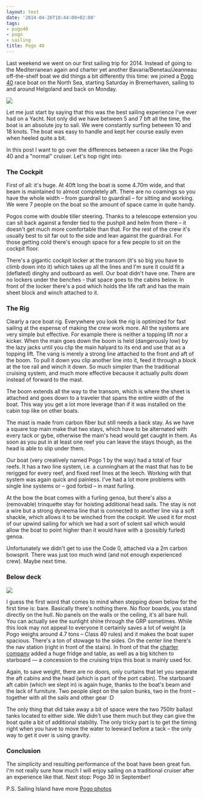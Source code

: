 ```yaml
---
layout: text
date: '2014-04-26T18:44:00+02:00'
tags:
- pogo40
- pogo
- sailing
title: Pogo 40
---
```

Last weekend we went on our first sailing trip for 2014. Instead of going to the Mediterranean again and charter yet another Bavaria/Benetau/Jeanneau off-the-shelf boat we did things a bit differently this time: we joined a [Pogo 40](http://www.pogostructures.com/en/structures/the-early-designs/pogo-40/) race boat on the North Sea, starting Saturday in Bremerhaven, sailing to and around Helgoland and back on Monday.

![](https://31.media.tumblr.com/410b5da250f5daacf2f0d11ccc35edd1/tumblr_inline_n4nd9gOKeN1qcydz0.jpg)

Let me just start by saying that this was the best sailing experience I've ever had on a Yacht. Not only did we have between 5 and 7 bft all the time, the boat is an absolute joy to sail. We were constantly surfing between 10 and 18 knots. The boat was easy to handle and kept her course easily even when heeled quite a bit.

In this post I want to go over the differences between a racer like the Pogo 40 and a "normal" cruiser. Let's hop right into:

### The Cockpit

First of all: it's huge. At 40ft long the boat is some 4.70m wide, and that beam is maintained to almost completely aft. There are no coamings so you have the whole width – from guardrail to guardrail – for sitting and working. We were 7 people on the boat so the amount of space  came in quite handy.

Pogos come with double tiller steering. Thanks to a telescope extension you can sit back against a fender tied to the pushpit and helm from there – it doesn't get much more comfortable than that. For the rest of the crew it's usually best to sit far out to the side and lean against the guardrail. For those getting cold there's enough space for a few people to sit on the cockpit floor.

There's a gigantic cockpit locker at the transom (it's so big you have to climb down into it) which takes up all the lines and I'm sure it could fit a (deflated) dinghy and outboard as well. Our boat didn't have one. There are no lockers under the benches - that space goes to the cabins below. In front of the locker there's a pod which holds the life raft and has the main sheet block and winch attached to it.

### The Rig

Clearly a race boat rig. Everywhere you look the rig is optimized for fast sailing at the expense of making the crew work more. All the systems are very simple but effective. For example there is neither a topping lift nor a kicker. When the main goes down the boom is held (dangerously low) by the lazy jacks until you clip the main halyard to its end and use that as a topping lift. The vang is merely a strong line attached to the front and aft of the boom. To pull it down you clip another line into it, feed it through a block at the toe rail and winch it down. So much simpler than the traditional cruising system, and much more effective because it actually pulls down instead of forward to the mast.

The boom extends all the way to the transom, which is where the sheet is attached and goes down to a traveler that spans the entire width of the boat. This way you get a lot more leverage than if it was installed on the cabin top like on other boats.

The mast is made from carbon fiber but still needs a back stay. As we have a square top main make that two stays, which have to be alternated with every tack or gybe, otherwise the main's head would get caught in them. As soon as you put in at least one reef you can leave the stays though, as the head is able to slip under them. 

Our boat (very creatively named Pogo 1 by the way) had a total of four reefs. It has a two line system, i.e. a cunningham at the mast that has to be rerigged for every reef, and fixed reef lines at the leech. Working with that system was again quick and painless. I've had a lot more problems with single line systems or – god forbid – in mast furling.

At the bow the boat comes with a furling genoa, but there's also a (removable) trinquette stay for hoisting additional head sails. The stay is not a wire but a strong dyneema line that is connected to another line via a soft shackle, which allows it to be winched from the cockpit. We used it for most of our upwind sailing for which we had a sort of solent sail which would allow the boat to point higher than it would have with a (possibly furled) genoa.

Unfortunately we didn't get to use the Code 0, attached via a 2m carbon bowsprit. There was just too much wind (and not enough experienced crew). Maybe next time.

### Below deck

![](https://31.media.tumblr.com/a863e4dea9f06f73ff7ad2de5f5e382e/tumblr_inline_n4p4heOAlK1qcydz0.jpg)

I guess the first word that comes to mind when stepping down below for the first time is: bare. Basically there's nothing there. No floor boards, you stand directly on the hull. No panels on the walls or the ceiling, it's all bare hull. You can actually see the sunlight shine through the GRP sometimes. While this look may not appeal to everyone it certainly saves a lot of weight (a Pogo weighs around 4.7 tons – Class 40 rules) and it makes the boat super spacious. There's a ton of stowage to the sides. On the center line there's the nav station (right in front of the stairs). In front of that the [charter company](http://sailingisland.de) added a huge fridge and table, as well as a big kitchen to starboard — a concession to the cruising trips this boat is mainly used for.

Again, to save weight, there are no doors, only curtains that let you separate the aft cabins and the head (which is part of the port cabin). The starboard aft cabin (which we slept in) is again huge, thanks to the boat's beam and the lack of furniture. Two people slept on the salon bunks, two in the front – together with all the sails and other gear :D

The only thing that did take away a bit of space were the two 750ltr ballast tanks located to either side. We didn't use them much but they can give the boat quite a bit of additional stability. The only tricky part is to get the timing right when you have to move the water to leeward before a tack – the only way to get it over is using gravity.

### Conclusion

The simplicity and resulting performance of the boat have been great fun. I'm not really sure how much I will enjoy sailing on a traditional cruiser after an experience like that. Next stop: Pogo 30 in September!

P.S. Sailing Island have more [Pogo photos](https://www.facebook.com/sailingisland/photos_albums)
